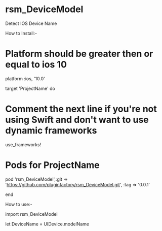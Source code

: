 # rsm_DeviceModel
Detect IOS Device Name


How to Install:-

# Platform should be greater then or equal to ios 10
 platform :ios, '10.0'

target 'ProjectName' do
  # Comment the next line if you're not using Swift and don't want to use dynamic frameworks
  use_frameworks!

  # Pods for ProjectName
  pod 'rsm_DeviceModel',:git => 'https://github.com/pluginfactory/rsm_DeviceModel.git', :tag => '0.0.1'

end


How to use:-

import rsm_DeviceModel

let DeviceName = UIDevice.modelName

